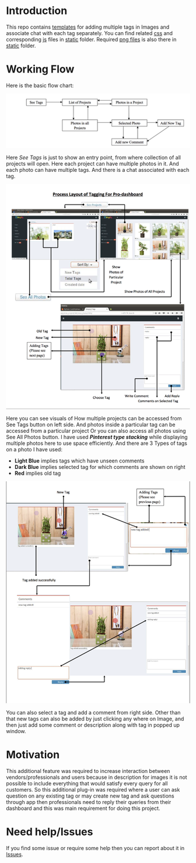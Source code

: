 # Introduction

This repo contains [templates](templates) for adding multiple tags in Images and associate chat with each tag separately. You can find related [css](static/kauts/css) and corresponding [js](static/kauts/js) files in [static](static) folder. Required [png files](static/kauts) is also there in [static](static) folder.

# Working Flow

Here is the basic flow chart:

![alt tag](Readme%20Images/Overall_Flow_Chart.png)

Here *See Tags* is just to show an entry point, from where collection of all projects will open. Here each project can have multiple photos in it. And each photo can have multiple tags. And there is a chat associated with each tag.

![alt tag](Readme%20Images/Tagging_FlowChart1.png)

Here you can see visuals of How multiple projects can be accessed from See Tags button on left side. And photos inside a particular tag can be accessed from a particular project Or you can also access all photos using See All Photos button. I have used ***Pinterest type stacking*** while displaying multiple photos here to use space efficiently. And there are 3 Types of tags on a photo I have used:

  * **Light Blue** implies tags which have unseen comments
  * **Dark Blue** implies selected tag for which comments are shown on right
  * **Red** implies old tag

![alt tag](Readme%20Images/Tagging_FlowChart2.png)

You can also select a tag and add a comment from right side. Other than that new tags can also be added by just clicking any where on Image, and then just add some comment or description along with tag in popped up window.

# Motivation

This additional feature was required to increase interaction between vendors/professionals and users because in description for images it is not possible to include everything that would satisfy every query for all customers. So this additional plug-in was required where a user can ask question on any existing tag or may create new tag and ask questions through app then professionals need to reply their queries from their dashboard and this was main requirement for doing this project.

# Need help/Issues

If you find some issue or require some help then you can report about it in [Issues](https://github.com/kautsiitd/Image-Tagging-and-Chat-Box/issues).
